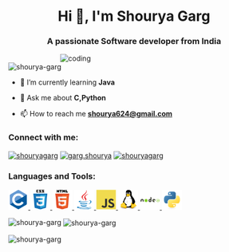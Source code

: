 <h1 align="center">Hi 👋, I'm Shourya Garg</h1>
<h3 align="center">A passionate Software developer from India</h3>

<img align="right" alt="coding" width="400" src="https://user-images.githubusercontent.com/55389276/140866485-8fb1c876-9a8f-4d6a-98dc-08c4981eaf70.gif">
<p align="left"> <img src="https://komarev.com/ghpvc/?username=shourya-garg&label=Profile%20views&color=0e75b6&style=flat" alt="shourya-garg" /> </p>

- 🌱 I’m currently learning **Java**

- 💬 Ask me about **C,Python**

- 📫 How to reach me **shourya624@gmail.com**

<h3 align="left">Connect with me:</h3>
<p align="left">
<a href="https://fb.com/shouryagarg" target="blank"><img align="center" src="https://raw.githubusercontent.com/rahuldkjain/github-profile-readme-generator/master/src/images/icons/Social/facebook.svg" alt="shouryagarg" height="30" width="40" /></a>
<a href="https://instagram.com/garg.shourya" target="blank"><img align="center" src="https://raw.githubusercontent.com/rahuldkjain/github-profile-readme-generator/master/src/images/icons/Social/instagram.svg" alt="garg.shourya" height="30" width="40" /></a>
<a href="https://www.codechef.com/users/shouryagarg" target="blank"><img align="center" src="https://cdn.jsdelivr.net/npm/simple-icons@3.1.0/icons/codechef.svg" alt="shouryagarg" height="30" width="40" /></a>
</p>

<h3 align="left">Languages and Tools:</h3>
<p align="left"> <a href="https://www.cprogramming.com/" target="_blank" rel="noreferrer"> <img src="https://raw.githubusercontent.com/devicons/devicon/master/icons/c/c-original.svg" alt="c" width="40" height="40"/> </a> <a href="https://www.w3schools.com/css/" target="_blank" rel="noreferrer"> <img src="https://raw.githubusercontent.com/devicons/devicon/master/icons/css3/css3-original-wordmark.svg" alt="css3" width="40" height="40"/> </a> <a href="https://www.w3.org/html/" target="_blank" rel="noreferrer"> <img src="https://raw.githubusercontent.com/devicons/devicon/master/icons/html5/html5-original-wordmark.svg" alt="html5" width="40" height="40"/> </a> <a href="https://www.java.com" target="_blank" rel="noreferrer"> <img src="https://raw.githubusercontent.com/devicons/devicon/master/icons/java/java-original.svg" alt="java" width="40" height="40"/> </a> <a href="https://developer.mozilla.org/en-US/docs/Web/JavaScript" target="_blank" rel="noreferrer"> <img src="https://raw.githubusercontent.com/devicons/devicon/master/icons/javascript/javascript-original.svg" alt="javascript" width="40" height="40"/> </a> <a href="https://www.linux.org/" target="_blank" rel="noreferrer"> <img src="https://raw.githubusercontent.com/devicons/devicon/master/icons/linux/linux-original.svg" alt="linux" width="40" height="40"/> </a> <a href="https://nodejs.org" target="_blank" rel="noreferrer"> <img src="https://raw.githubusercontent.com/devicons/devicon/master/icons/nodejs/nodejs-original-wordmark.svg" alt="nodejs" width="40" height="40"/> </a> <a href="https://www.python.org" target="_blank" rel="noreferrer"> <img src="https://raw.githubusercontent.com/devicons/devicon/master/icons/python/python-original.svg" alt="python" width="40" height="40"/> </a> </p>

<p><img align="left" src="https://github-readme-stats.vercel.app/api/top-langs?username=shourya-garg&show_icons=true&locale=en&layout=compact" alt="shourya-garg" /></p>

<p>&nbsp;<img align="center" src="https://github-readme-stats.vercel.app/api?username=shourya-garg&show_icons=true&locale=en" alt="shourya-garg" /></p>

<p><img align="center" src="https://github-readme-streak-stats.herokuapp.com/?user=shourya-garg&" alt="shourya-garg" /></p>
